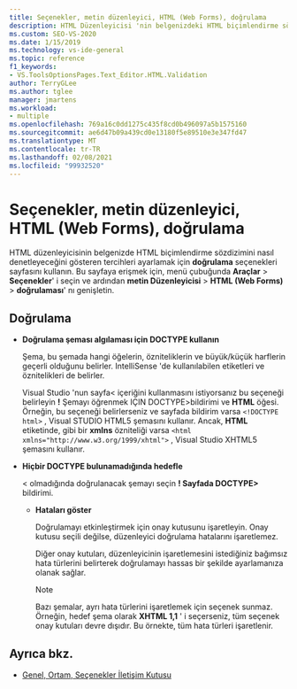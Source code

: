 ```yaml
---
title: Seçenekler, metin düzenleyici, HTML (Web Forms), doğrulama
description: HTML Düzenleyicisi 'nin belgenizdeki HTML biçimlendirme sözdizimini nasıl denetlediğini gösteren tercihleri ayarlamak için HTML bölümünde doğrulama sayfasını nasıl kullanacağınızı öğrenin.
ms.custom: SEO-VS-2020
ms.date: 1/15/2019
ms.technology: vs-ide-general
ms.topic: reference
f1_keywords:
- VS.ToolsOptionsPages.Text_Editor.HTML.Validation
author: TerryGLee
ms.author: tglee
manager: jmartens
ms.workload:
- multiple
ms.openlocfilehash: 769a16c0dd1275c435f8cd0b496097a5b1575160
ms.sourcegitcommit: ae6d47b09a439cd0e13180f5e89510e3e347fd47
ms.translationtype: MT
ms.contentlocale: tr-TR
ms.lasthandoff: 02/08/2021
ms.locfileid: "99932520"
---
```

# <a name="options-text-editor-html-web-forms-validation"></a>Seçenekler, metin düzenleyici, HTML (Web Forms), doğrulama

HTML düzenleyicisinin belgenizde HTML biçimlendirme sözdizimini nasıl denetleyeceğini gösteren tercihleri ayarlamak için **doğrulama** seçenekleri sayfasını kullanın. Bu sayfaya erişmek için, menü çubuğunda **Araçlar**  >  **Seçenekler**' i seçin ve ardından **metin Düzenleyicisi**  >  **HTML (Web Forms)**  >  **doğrulaması**' nı genişletin.

## <a name="validation"></a>Doğrulama

- **Doğrulama şeması algılaması için DOCTYPE kullanın**

   Şema, bu şemada hangi öğelerin, özniteliklerin ve büyük/küçük harflerin geçerli olduğunu belirler. IntelliSense 'de kullanılabilen etiketleri ve öznitelikleri de belirler.

   Visual Studio 'nun sayfa< içeriğini kullanmasını istiyorsanız bu seçeneği belirleyin **!** Şemayı öğrenmek IÇIN DOCTYPE>bildirimi ve **HTML** öğesi. Örneğin, bu seçeneği belirlerseniz ve sayfada bildirim varsa `<!DOCTYPE html>` , Visual STUDIO HTML5 şemasını kullanır. Ancak, **HTML** etiketinde, gibi bir **xmlns** özniteliği varsa `<html xmlns="http://www.w3.org/1999/xhtml">` , Visual Studio XHTML5 şemasını kullanır.

- **Hiçbir DOCTYPE bulunamadığında hedefle**

   < olmadığında doğrulanacak şemayı seçin **! Sayfada DOCTYPE>** bildirimi.

  - **Hataları göster**

     Doğrulamayı etkinleştirmek için onay kutusunu işaretleyin. Onay kutusu seçili değilse, düzenleyici doğrulama hatalarını işaretlemez.

     Diğer onay kutuları, düzenleyicinin işaretlemesini istediğiniz bağımsız hata türlerini belirterek doğrulamayı hassas bir şekilde ayarlamanıza olanak sağlar.

     > [!NOTE]
     > Bazı şemalar, ayrı hata türlerini işaretlemek için seçenek sunmaz. Örneğin, hedef şema olarak **XHTML 1,1** ' i seçerseniz, tüm seçenek onay kutuları devre dışıdır. Bu örnekte, tüm hata türleri işaretlenir.

## <a name="see-also"></a>Ayrıca bkz.

- [Genel, Ortam, Seçenekler İletişim Kutusu](../../ide/reference/general-environment-options-dialog-box.md)
